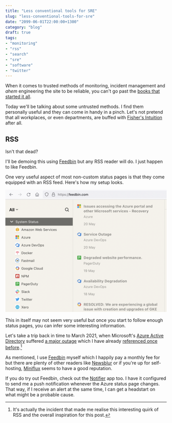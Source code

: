 ```yaml
---
title: "Less conventional tools for SRE"
slug: "less-conventional-tools-for-sre"
date: "2099-06-01T22:00:00+1300"
category: "blog"
draft: true
tags:
- "monitoring"
- "rss"
- "search"
- "sre"
- "software"
- "twitter"
---
```


When it comes to trusted methods of monitoring, incident management and *ahem* engineering the site to be reliable, you can't go past the [books that started it all](https://sre.google/books/).

Today we'll be talking about some untrusted methods. I find them personally useful and they can come in handy in a pinch. Let's not pretend that all workplaces, or even departments, are buffed with [Fisher's Intuition](https://ffxiv.gamerescape.com/wiki/Fisher%27s_Intuition) after all.

## RSS

Isn't that dead?

I'll be demoing this using [Feedbin](https://feedbin.com) but any RSS reader will do. I just happen to like Feedbin.

One very useful aspect of most non-custom status pages is that they come equipped with an RSS feed. Here's how my setup looks.

[![A screenshot of the Feedbin UI showing a status page category. A number of popular services such as Azure, Google Cloud Platform and Amazon Web Services are visible.](statuspages.png)](statuspages.png)

This in itself may not seem very useful but once you start to follow enough status pages, you can infer some interesting information.

Let's take a trip back in time to March 2021, when Microsoft's [Azure Active Directory](https://azure.microsoft.com/en-us/services/active-directory/) suffered [a major outage](https://rcpmag.com/articles/2021/03/16/what-happened-azure-ad-outage.aspx) which I have already [referenced once before](https://utf9k.net/blog/you-can-always-count-on-sales/).[^outage]

As mentioned, I use [Feedbin](https://feedbin.com/) myself which I happily pay a monthly fee for but there are plenty of other readers like [Newsblur](https://newsblur.com/) or if you're up for self-hosting, [Miniflux](https://miniflux.app/) seems to have a good reputation.

If you do try out Feedbin, check out the [Notifier](https://feedbin.com/notifier) app too. I have it configured to send me a push notification whenever the Azure status page changes. That way, if I receive an alert at the same time, I can get a headstart on what might be a probable cause.

[^outage]: It's actually the incident that made me realise this interesting quirk of RSS and the overall inspiration for this post.
